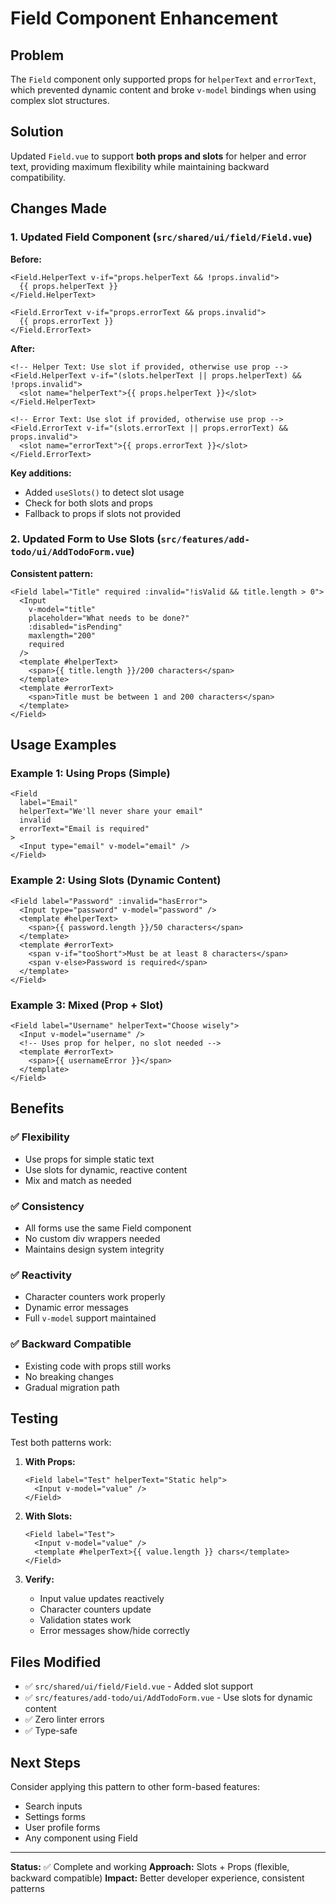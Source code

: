 # Field Component Enhancement

## Problem

The `Field` component only supported props for `helperText` and `errorText`, which prevented dynamic content and broke `v-model` bindings when using complex slot structures.

## Solution

Updated `Field.vue` to support **both props and slots** for helper and error text, providing maximum flexibility while maintaining backward compatibility.

## Changes Made

### 1. Updated Field Component (`src/shared/ui/field/Field.vue`)

**Before:**

```vue
<Field.HelperText v-if="props.helperText && !props.invalid">
  {{ props.helperText }}
</Field.HelperText>

<Field.ErrorText v-if="props.errorText && props.invalid">
  {{ props.errorText }}
</Field.ErrorText>
```

**After:**

```vue
<!-- Helper Text: Use slot if provided, otherwise use prop -->
<Field.HelperText v-if="(slots.helperText || props.helperText) && !props.invalid">
  <slot name="helperText">{{ props.helperText }}</slot>
</Field.HelperText>

<!-- Error Text: Use slot if provided, otherwise use prop -->
<Field.ErrorText v-if="(slots.errorText || props.errorText) && props.invalid">
  <slot name="errorText">{{ props.errorText }}</slot>
</Field.ErrorText>
```

**Key additions:**

- Added `useSlots()` to detect slot usage
- Check for both slots and props
- Fallback to props if slots not provided

### 2. Updated Form to Use Slots (`src/features/add-todo/ui/AddTodoForm.vue`)

**Consistent pattern:**

```vue
<Field label="Title" required :invalid="!isValid && title.length > 0">
  <Input
    v-model="title"
    placeholder="What needs to be done?"
    :disabled="isPending"
    maxlength="200"
    required
  />
  <template #helperText>
    <span>{{ title.length }}/200 characters</span>
  </template>
  <template #errorText>
    <span>Title must be between 1 and 200 characters</span>
  </template>
</Field>
```

## Usage Examples

### Example 1: Using Props (Simple)

```vue
<Field
  label="Email"
  helperText="We'll never share your email"
  invalid
  errorText="Email is required"
>
  <Input type="email" v-model="email" />
</Field>
```

### Example 2: Using Slots (Dynamic Content)

```vue
<Field label="Password" :invalid="hasError">
  <Input type="password" v-model="password" />
  <template #helperText>
    <span>{{ password.length }}/50 characters</span>
  </template>
  <template #errorText>
    <span v-if="tooShort">Must be at least 8 characters</span>
    <span v-else>Password is required</span>
  </template>
</Field>
```

### Example 3: Mixed (Prop + Slot)

```vue
<Field label="Username" helperText="Choose wisely">
  <Input v-model="username" />
  <!-- Uses prop for helper, no slot needed -->
  <template #errorText>
    <span>{{ usernameError }}</span>
  </template>
</Field>
```

## Benefits

### ✅ Flexibility

- Use props for simple static text
- Use slots for dynamic, reactive content
- Mix and match as needed

### ✅ Consistency

- All forms use the same Field component
- No custom div wrappers needed
- Maintains design system integrity

### ✅ Reactivity

- Character counters work properly
- Dynamic error messages
- Full `v-model` support maintained

### ✅ Backward Compatible

- Existing code with props still works
- No breaking changes
- Gradual migration path

## Testing

Test both patterns work:

1. **With Props:**

   ```vue
   <Field label="Test" helperText="Static help">
     <Input v-model="value" />
   </Field>
   ```

2. **With Slots:**

   ```vue
   <Field label="Test">
     <Input v-model="value" />
     <template #helperText>{{ value.length }} chars</template>
   </Field>
   ```

3. **Verify:**
   - Input value updates reactively
   - Character counters update
   - Validation states work
   - Error messages show/hide correctly

## Files Modified

- ✅ `src/shared/ui/field/Field.vue` - Added slot support
- ✅ `src/features/add-todo/ui/AddTodoForm.vue` - Use slots for dynamic content
- ✅ Zero linter errors
- ✅ Type-safe

## Next Steps

Consider applying this pattern to other form-based features:

- Search inputs
- Settings forms
- User profile forms
- Any component using Field

---

**Status:** ✅ Complete and working
**Approach:** Slots + Props (flexible, backward compatible)
**Impact:** Better developer experience, consistent patterns
